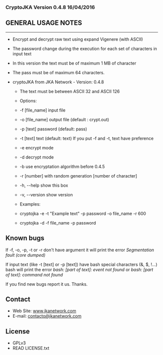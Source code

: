 ### CryptoJKA Version 0.4.8 16/04/2016

GENERAL USAGE NOTES
--------------------
--------------------
* Encrypt and decrypt raw text using expand Vigenere (with ASCII)
*	The password change during the execution for each set of characters in input text
* In this version the text must be of maximum 1 MB of character
* The pass must be of maximum 64 characters.

* cryptoJKA from JKA Network - Version: 0.4.8

	* The text must be between ASCII 32 and ASCII 126

	* Options:
	 * -f [file_name]		    input file
	 * -o [file_name]		    output file (default : crypt.out)
	 * -p [text]				    password (default: pass)
	 * -t [text]				    text (default: text)
	 												    If you put -f and -t, text have preference<br>
	 * -e								    encrypt mode
	 * -d								    decrypt mode
	 * -b								    use encryptation algorithm before 0.4.5
	 * -r [number]			    with random generation [number of character]
	 * -h, --help				    show this box
	 * -v, --version		    show version

	 * Examples:

	*	cryptojka -e -t "Example text" -p password -o file_name -r 600
	*	cryptojka -d -f file_name -p password

Known bugs
----------
If -f, -o, -p, -t or -r don't have argument it will print the error *Segmentation fault (core dumped)*

If input text (like -t [text] or -p [text]) have bash special characters (&, $, !...) bash will print the error *bash: [part of text]: event not found* or *bash: [part of text]: command not found*

If you find new bugs report it us. Thanks.

Contact
-------
* Web Site: www.jkanetwork.com
* E-mail:	  contacto@jkanetwork.com

License
-------
* GPLv3
* READ LICENSE.txt
